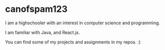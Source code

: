 # canofspam123

I am a highschooler with an interest in computer science and programming.

I am familiar with Java, and React.js.

You can find some of my projects and assignments in my repos. :)
